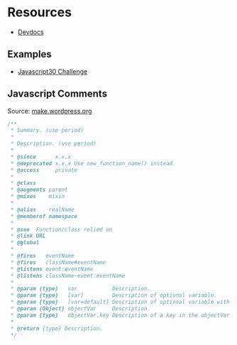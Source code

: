 # Resources
- [Devdocs](https://devdocs.io/javascript/)

## Examples
- [Javascript30 Challenge](https://github.com/gluo7777/Javascript/tree/master/JS30)

## Javascript Comments
Source: [make.wordpress.org](https://make.wordpress.org/core/handbook/best-practices/inline-documentation-standards/javascript/)
```javascript
/**
 * Summary. (use period)
 *
 * Description. (use period)
 *
 * @since      x.x.x
 * @deprecated x.x.x Use new_function_name() instead.
 * @access     private
 *
 * @class
 * @augments parent
 * @mixes    mixin
 * 
 * @alias    realName
 * @memberof namespace
 *
 * @see  Function/class relied on
 * @link URL
 * @global
 *
 * @fires   eventName
 * @fires   className#eventName
 * @listens event:eventName
 * @listens className~event:eventName
 *
 * @param {type}   var           Description.
 * @param {type}   [var]         Description of optional variable.
 * @param {type}   [var=default] Description of optional variable with default variable.
 * @param {Object} objectVar     Description.
 * @param {type}   objectVar.key Description of a key in the objectVar parameter.
 * 
 * @return {type} Description.
 */
````
